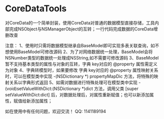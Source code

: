 # CoreDataTools
对CoreData的一个简单封装，使用CoreData对普通的数据模型直接存储，工具内部完成NSObject与NSManagerObject的互转；一行代码完成数据的CoreData增删改查

注意：
1、使用时只需将数据模型继承自BaseModel即可实现多表关联查询，如不想使用BaseModel可修改源码
2、为了对网络数据统一处理，BaseModel会将NSNumber类型的数据统一处理成NSString,如不需要可修改源码
3、BaseModel 暂不支持基本类型的属性与对象的互转，字典 key对应的 @property 属性需定义为对象
4、字典转模型时，如果要修改 字典 key对应的 @property 属性映射关系时，可以在模型类中实现 -(NSDictionary *) propertyMapDic 方法，将特殊的映射关系以字典形式返回
5、如需对数据进行特殊处理可在模型类中实现 - (void)setValueWithDict:(NSDictionary *)dict 方法，调用父类 [super setValueWithDict:dict] 后，对数据处理后，对属性重新赋值；也可以新添加属性，赋值给新添加属性；


如在使用中有任何问题，欢迎交流！  QQ:  1141189194
